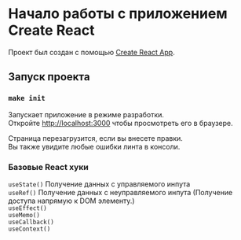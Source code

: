 # Начало работы с приложением Create React

Проект был создан с помощью [Create React App](https://github.com/facebook/create-react-app).

## Запуск проекта

### `make init`

Запускает приложение в режиме разработки.\
Откройте [http://localhost:3000](http://localhost:3000) чтобы просмотреть его в браузере.

Страница перезагрузится, если вы внесете правки. \
Вы также увидите любые ошибки линта в консоли.

### Базовые React хуки
`useState()` Получение данных с управляемого инпута\
`useRef()` Получение данных с неуправляемого инпута (Получение доступа напрямую к DOM элементу.)\
`useEffect()` \
`useMemo()` \
`useCallback()` \
`useContext()`

